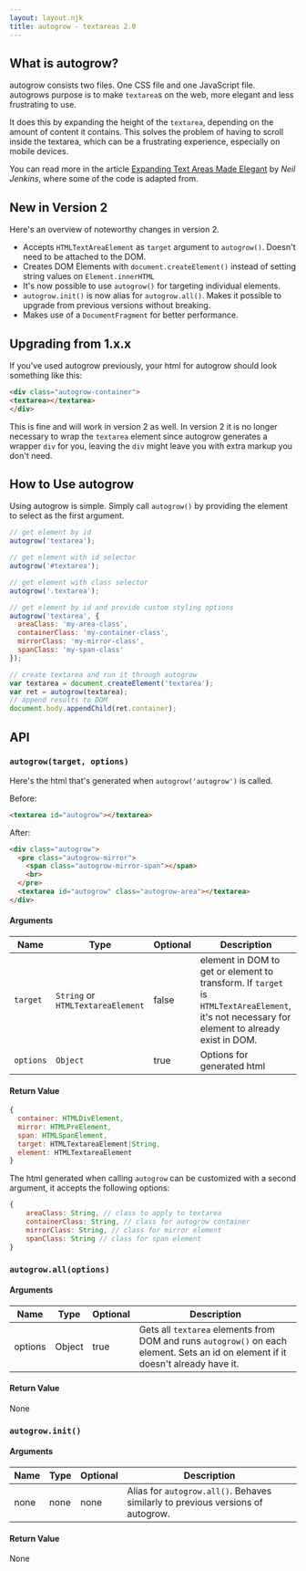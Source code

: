 ```yaml
---
layout: layout.njk
title: autogrow - textareas 2.0
---
```


## What is autogrow?

autogrow consists two files. One CSS file and one JavaScript file. autogrows purpose is to make `textarea`s on the web, more elegant and less frustrating to use.

It does this by expanding the height of the `textarea`, depending on the amount of content it contains. This solves the problem of having to scroll inside the textarea, which can be a frustrating experience, especially on mobile devices.

You can read more in the article [Expanding Text Areas Made Elegant](http://www.alistapart.com/articles/expanding-text-areas-made-elegant/) by _Neil Jenkins_, where some of the code is adapted from.

## New in Version 2

Here's an overview of noteworthy changes in version 2.

* Accepts `HTMLTextAreaElement` as `target` argument to `autogrow()`. Doesn't need to be attached to the DOM.
* Creates DOM Elements with `document.createElement()` instead of setting string values on `Element.innerHTML`
* It's now possible to use `autogrow()` for targeting individual elements.
* `autogrow.init()` is now alias for `autogrow.all()`. Makes it possible to upgrade from previous versions without breaking.
* Makes use of a `DocumentFragment` for better performance.

## Upgrading from 1.x.x

If you've used autogrow previously, your html for autogrow should look something like this:

```html
<div class="autogrow-container">
<textarea></textarea>
</div>
```

This is fine and will work in version 2 as well. In version 2 it is no longer necessary to wrap the `textarea` element since autogrow generates a wrapper `div` for you, leaving the `div` might leave you with extra markup you don't need.

## How to Use autogrow

Using autogrow is simple. Simply call `autogrow()` by providing the element to select as the first argument.

```js
// get element by id
autogrow('textarea');

// get element with id selector
autogrow('#textarea');

// get element with class selector
autogrow('.textarea');

// get element by id and provide custom styling options
autogrow('textarea', {
  areaClass: 'my-area-class',
  containerClass: 'my-container-class',
  mirrorClass: 'my-mirror-class',
  spanClass: 'my-span-class'
});

// create textarea and run it through autogrow
var textarea = document.createElement('textarea');
var ret = autogrow(textarea);
// append results to DOM
document.body.appendChild(ret.container);
```
## API

### `autogrow(target, options)`

Here's the html that's generated when `autogrow('autogrow')` is called.

Before:
```html
<textarea id="autogrow"></textarea>
```

After:
```html
<div class="autogrow">
  <pre class="autogrow-mirror">
    <span class="autogrow-mirror-span"></span>
    <br>
  </pre>
  <textarea id="autogrow" class="autogrow-area"></textarea>
</div>
```

#### Arguments

| Name | Type | Optional |  Description |
| --- | --- | --- | --- |
| `target` | `String` or `HTMLTextareaElement` | false | element in DOM to get or element to transform. If `target` is `HTMLTextAreaElement`, it's not necessary for element to already exist in DOM. |  
| `options` | `Object` | true | Options for generated html |

#### Return Value

```js
{
  container: HTMLDivElement,
  mirror: HTMLPreElement,
  span: HTMLSpanElement,
  target: HTMLTextareaElement|String,
  element: HTMLTextareaElement
}
```

The html generated when calling `autogrow` can be customized with a second argument, it accepts the following options:

```js
{
    areaClass: String, // class to apply to textarea
    containerClass: String, // class for autogrow container
    mirrorClass: String, // class for mirror element
    spanClass: String // class for span element
}
```

### `autogrow.all(options)`

#### Arguments

| Name | Type | Optional | Description |
| --- | --- | --- | --- |
| options | Object | true | Gets all `textarea` elements from DOM and runs `autogrow()` on each element. Sets an id on element if it doesn't already have it. |

#### Return Value

None

### `autogrow.init()`

#### Arguments

| Name | Type | Optional | Description |
| --- | --- | --- | --- |
| none | none | none | Alias for `autogrow.all()`. Behaves similarly to previous versions of autogrow. |

#### Return Value

None
